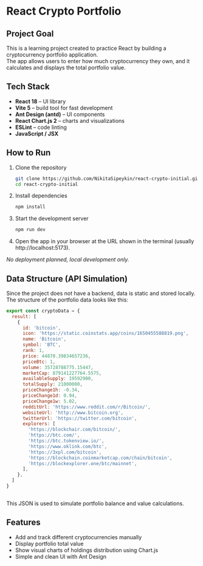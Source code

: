 # React Crypto Portfolio

## Project Goal
This is a learning project created to practice React by building a cryptocurrency portfolio application.  
The app allows users to enter how much cryptocurrency they own, and it calculates and displays the total portfolio value.

## Tech Stack
- **React 18** – UI library
- **Vite 5** – build tool for fast development
- **Ant Design (antd)** – UI components
- **React Chart.js 2** – charts and visualizations
- **ESLint** – code linting
- **JavaScript / JSX**

## How to Run
1. Clone the repository  
   ```bash
   git clone https://github.com/NikitaSipeykin/react-crypto-initial.git
   cd react-crypto-initial
   ```

2. Install dependencies  
   ```bash
   npm install
   ```

3. Start the development server  
   ```bash
   npm run dev
   ```

4. Open the app in your browser at the URL shown in the terminal (usually http://localhost:5173).

_No deployment planned, local development only._

## Data Structure (API Simulation)
Since the project does not have a backend, data is static and stored locally.  
The structure of the portfolio data looks like this:

```js
export const cryptoData = {
  result: [
    {
      id: 'bitcoin',
      icon: 'https://static.coinstats.app/coins/1650455588819.png',
      name: 'Bitcoin',
      symbol: 'BTC',
      rank: 1,
      price: 44870.39834657236,
      priceBtc: 1,
      volume: 35728788775.15447,
      marketCap: 879141227764.5575,
      availableSupply: 19592900,
      totalSupply: 21000000,
      priceChange1h: -0.34,
      priceChange1d: 0.94,
      priceChange1w: 5.02,
      redditUrl: 'https://www.reddit.com/r/Bitcoin/',
      websiteUrl: 'http://www.bitcoin.org',
      twitterUrl: 'https://twitter.com/bitcoin',
      explorers: [
        'https://blockchair.com/bitcoin/',
        'https://btc.com/',
        'https://btc.tokenview.io/',
        'https://www.oklink.com/btc',
        'https://3xpl.com/bitcoin',
        'https://blockchain.coinmarketcap.com/chain/bitcoin',
        'https://blockexplorer.one/btc/mainnet',
      ],
    },
  ]
}
  
```

This JSON is used to simulate portfolio balance and value calculations.

## Features
- Add and track different cryptocurrencies manually
- Display portfolio total value
- Show visual charts of holdings distribution using Chart.js
- Simple and clean UI with Ant Design

